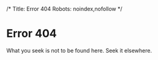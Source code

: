 /*
Title: Error 404
Robots: noindex,nofollow
*/

# Error 404


What you seek is not to be found here. Seek it elsewhere. 